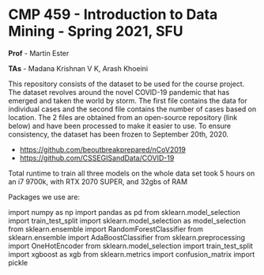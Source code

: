 # CMP 459 - Introduction to Data Mining - Spring 2021, SFU
**Prof** - Martin Ester

**TAs** - Madana Krishnan V K, Arash Khoeini

This repository consists of the dataset to be used for the course project. The dataset revolves around the novel COVID-19 pandemic that has emerged and taken the world by storm. The first file contains the data for individual cases and the second file contains the number of cases based on location. The 2 files are obtained from an open-source repository (link below) and have been processed to make it easier to use. To ensure consistency, the dataset has been frozen to September 20th, 2020.

* https://github.com/beoutbreakprepared/nCoV2019
* https://github.com/CSSEGISandData/COVID-19


Total runtime to train all three models on the whole data set took 5 hours on an i7 9700k, with RTX 2070 SUPER, and 32gbs of RAM

Packages we use are:

import numpy as np
import pandas as pd
from sklearn.model_selection import train_test_split
import sklearn.model_selection as model_selection
from sklearn.ensemble import RandomForestClassifier
from sklearn.ensemble import AdaBoostClassifier
from sklearn.preprocessing import OneHotEncoder
from sklearn.model_selection import train_test_split
import xgboost as xgb
from sklearn.metrics import confusion_matrix
import pickle

